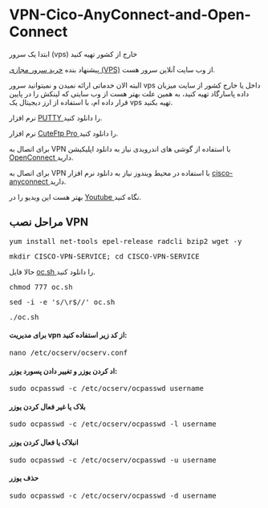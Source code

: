 # VPN-Cico-AnyConnect-and-Open-Connect
ابتدا یک سرور (vps) خارج از کشور تهیه کنید

پیشنهاد بنده <a href="https://my.onlineserver.ir/aff.php?aff=414" target="_blank">خرید سرور مجازی (VPS)</a>  از وب سایت آنلاین سرور هست.

البته الان خدماتی ارائه نمیدن و نمیتوانید سرور vps داخل یا خارج کشور از سایت میزبان داده پاسارگاد تهیه کنید،
به همین علت بهتر هست از وب سایتی که لینکش را در پایین قرار داده ام، با استفاده از ارز دیجیتال یک vps تهیه بکنید.

 نرم افزار <a href="https://uploadb.me/direct/cjlbd3c6vuwm/CC_%208.0l.rar.html" target="_blank"> PUTTY </a> را دانلود کنید.

نرم افزار <a href="https://uploadb.me/direct/yprmehaqebgp/cis co-anyconnect.rar.html" target="_blank"> CuteFtp Pro </a> را دانلود کنید.

 برای اتصال به VPN با استفاده از گوشی های اندرویدی نیاز به دانلود اپلیکیشن <a href="https://uploadb.me/direct/moe8bmhz3weo/OpenConnect.rar.html" target="_blank"> OpenConnect </a> دارید.

برای اتصال به VPN با استفاده در محیط ویندوز نیاز به دانلود نرم افزار <a href="https://uploadb.me/direct/yprmehaqebgp/cisco-anyconnect.rar.html" target="_blank"> cisco-anyconnect </a> دارید.

بهتر هست این ویدیو را در <a href="https://youtu.be/j6MhE95zx2Q" target="_blank"> Youtube </a> نگاه کنید.
<h2>مراحل نصب VPN</h2>

<pre>yum install net-tools epel-release radcli bzip2 wget -y</pre>

<pre>mkdir CISCO-VPN-SERVICE; cd CISCO-VPN-SERVICE</pre>

حالا فایل <a href="https://uploadb.me/direct/plxcu80tee8u/oc.sh.html" target="_blank"> oc.sh </a> را دانلود کنید.

<pre>chmod 777 oc.sh</pre>

<pre>sed -i -e 's/\r$//' oc.sh</pre>

<pre>./oc.sh</pre>

<h4>برای مدیریت vpn از کد زیر استفاده کنید:</h4> 

<pre>nano /etc/ocserv/ocserv.conf</pre>

<h4>اد کردن یوزر و تغییر دادن پسورد یوزر:</h4>

<pre>sudo ocpasswd -c /etc/ocserv/ocpasswd username</pre>

<h4>بلاک یا غیر فعال کردن یوزر</h4>

<pre>sudo ocpasswd -c /etc/ocserv/ocpasswd -l username</pre>

<h4>انبلاک یا فعال کردن یوزر</h4>

<pre>sudo ocpasswd -c /etc/ocserv/ocpasswd -u username</pre>

<h4>حذف یوزر</h4>

<pre>sudo ocpasswd -c /etc/ocserv/ocpasswd -d username</pre>
